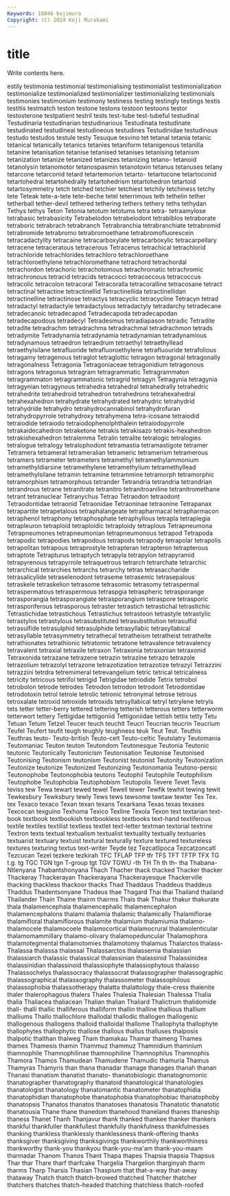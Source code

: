 ```yaml
---
Keywords: 18046 kojimura
Copyright: (C) 2024 Koji Murakami
---
```


# title

Write contents here.



estily testimonia testimonial testimonialising testimonialist testimonialization
testimonialize testimonialized testimonializer testimonializing testimonials testimonies testimonium testimony testiness testing
testingly testings testis testitis testmatch teston testone testons testoon testoons
testor testosterone testpatient testril tests test-tube test-tubeful testudinal Testudinaria testudinarian
testudinarious Testudinata testudinate testudinated testudineal testudineous testudines Testudinidae testudinous testudo
testudos testule testy Tesuque tesvino tet tetanal tetania tetanic tetanical
tetanically tetanics tetanies tetaniform tetanigenous tetanilla tetanine tetanisation tetanise tetanised
tetanises tetanising tetanism tetanization tetanize tetanized tetanizes tetanizing tetano- tetanoid
tetanolysin tetanomotor tetanospasmin tetanotoxin tetanus tetanuses tetany tetarcone tetarconid tetard
tetartemorion tetarto- tetartocone tetartoconid tetartohedral tetartohedrally tetartohedrism tetartohedron tetartoid tetartosymmetry
tetch tetched tetchier tetchiest tetchily tetchiness tetchy tete Teteak tete-a-tete
tete-beche tetel teterrimous teth tethelin tether tetherball tether-devil tethered tethering
tethers tethery teths tethydan Tethys tethys Teton Tetonia tetotum tetotums
tetra tetra- tetraamylose tetrabasic tetrabasicity Tetrabelodon tetrabelodont tetrabiblos tetraborate tetraboric
tetrabrach tetrabranch Tetrabranchia tetrabranchiate tetrabromid tetrabromide tetrabromo tetrabromoethane tetrabromofluorescein tetracadactylity
tetracaine tetracarboxylate tetracarboxylic tetracarpellary tetracene tetraceratous tetracerous Tetracerus tetrachical tetrachlorid
tetrachloride tetrachlorides tetrachloro tetrachloroethane tetrachloroethylene tetrachloromethane tetrachord tetrachordal tetrachordon tetrachoric
tetrachotomous tetrachromatic tetrachromic tetrachronous tetracid tetracids tetracocci tetracoccous tetracoccus tetracolic
tetracolon tetracoral Tetracoralla tetracoralline tetracosane tetract tetractinal tetractine tetractinellid Tetractinellida
tetractinellidan tetractinelline tetractinose tetractys tetracyclic tetracycline Tetracyn tetrad tetradactyl tetradactyle
tetradactylous tetradactyly tetradarchy tetradecane tetradecanoic tetradecapod Tetradecapoda tetradecapodan tetradecapodous tetradecyl
Tetradesmus tetradiapason tetradic Tetradite tetradite tetradrachm tetradrachma tetradrachmal tetradrachmon tetrads
tetradymite Tetradynamia tetradynamia tetradynamian tetradynamious tetradynamous tetraedron tetraedrum tetraethyl tetraethyllead
tetraethylsilane tetrafluoride tetrafluoroethylene tetrafluouride tetrafolious tetragamy tetragenous tetraglot tetraglottic tetragon
tetragonal tetragonally tetragonalness Tetragonia Tetragoniaceae tetragonidium tetragonous tetragons tetragonus tetragram
tetragrammatic Tetragrammaton tetragrammaton tetragrammatonic tetragrid tetragyn Tetragynia tetragynia tetragynian tetragynous
tetrahedra tetrahedral tetrahedrally tetrahedric tetrahedrite tetrahedroid tetrahedron tetrahedrons tetrahexahedral tetrahexahedron
tetrahydrate tetrahydrated tetrahydric tetrahydrid tetrahydride tetrahydro tetrahydrocannabinol tetrahydrofuran tetrahydropyrrole tetrahydroxy
tetrahymena tetra-icosane tetraiodid tetraiodide tetraiodo tetraiodophenolphthalein tetraiodopyrrole tetrakaidecahedron tetraketone tetrakis
tetrakisazo tetrakis-hexahedron tetrakishexahedron tetralemma Tetralin tetralite tetralogic tetralogies tetralogue tetralogy
tetralophodont tetramastia tetramastigote tetramer Tetramera tetrameral tetrameralian tetrameric tetramerism tetramerous
tetramers tetrameter tetrameters tetramethyl tetramethylammonium tetramethyldiarsine tetramethylene tetramethylium tetramethyllead tetramethylsilane
tetramin tetramine tetrammine tetramorph tetramorphic tetramorphism tetramorphous tetrander Tetrandria tetrandria
tetrandrian tetrandrous tetrane tetranitrate tetranitro tetranitroaniline tetranitromethane tetrant tetranuclear Tetranychus
Tetrao Tetraodon tetraodont Tetraodontidae tetraonid Tetraonidae Tetraoninae tetraonine Tetrapanax tetrapartite
tetrapetalous tetraphalangeate tetrapharmacal tetrapharmacon tetraphenol tetraphony tetraphosphate tetraphyllous tetrapla tetraplegia
tetrapleuron tetraploid tetraploidic tetraploidy tetraplous Tetrapneumona Tetrapneumones tetrapneumonian tetrapneumonous tetrapod
Tetrapoda tetrapodic tetrapodies tetrapodous tetrapods tetrapody tetrapolar tetrapolis tetrapolitan tetrapous
tetraprostyle tetrapteran tetrapteron tetrapterous tetraptote Tetrapturus tetraptych tetrapyla tetrapylon tetrapyramid
tetrapyrenous tetrapyrrole tetraquetrous tetrarch tetrarchate tetrarchic tetrarchical tetrarchies tetrarchs tetrarchy
tetras tetrasaccharide tetrasalicylide tetraselenodont tetraseme tetrasemic tetrasepalous tetraskele tetraskelion tetrasome
tetrasomic tetrasomy tetraspermal tetraspermatous tetraspermous tetraspgia tetraspheric tetrasporange tetrasporangia tetrasporangiate
tetrasporangium tetraspore tetrasporic tetrasporiferous tetrasporous tetraster tetrastich tetrastichal tetrastichic Tetrastichidae
tetrastichous Tetrastichus tetrastoon tetrastyle tetrastylic tetrastylos tetrastylous tetrasubstituted tetrasubstitution tetrasulfid
tetrasulfide tetrasulphid tetrasulphide tetrasyllabic tetrasyllabical tetrasyllable tetrasymmetry tetrathecal tetratheism tetratheist
tetratheite tetrathionates tetrathionic tetratomic tetratone tetravalence tetravalency tetravalent tetraxial tetraxile
tetraxon Tetraxonia tetraxonian tetraxonid Tetraxonida tetrazane tetrazene tetrazin tetrazine tetrazo
tetrazole tetrazolium tetrazolyl tetrazone tetrazotization tetrazotize tetrazyl Tetrazzini tetrazzini tetrdra
tetremimeral tetrevangelium tetric tetrical tetricalness tetricity tetricous tetrifol tetrigid Tetrigidae
tetriodide Tetrix tetrobol tetrobolon tetrode tetrodes Tetrodon tetrodon tetrodont Tetrodontidae
tetrodotoxin tetrol tetrole tetrolic tetronic tetronymal tetrose tetrous tetroxalate tetroxid
tetroxide tetroxids tetrsyllabical tetryl tetrylene tetryls tets tetter tetter-berry tettered
tettering tetterish tetterous tetters tetterworm tetterwort tettery Tettigidae tettigoniid Tettigoniidae
tettish tettix tetty Tetu Tetuan Tetum Tetzel Teucer teuch teuchit
Teucri Teucrian teucrin Teucrium Teufel Teufert teufit teugh teughly teughness
teuk Teut Teut. Teuthis Teuthras teuto- Teuto-british Teuto-celt Teuto-celtic Teutolatry
Teutomania Teutomaniac Teuton teuton Teutondom Teutonesque Teutonia Teutonic teutonic Teutonically
Teutonicism Teutonisation Teutonise Teutonised Teutonising Teutonism teutonism Teutonist teutonist Teutonity
Teutonization Teutonize teutonize Teutonized Teutonizing Teutonomania Teutono-persic Teutonophobe Teutonophobia teutons
Teutophil Teutophile Teutophilism Teutophobe Teutophobia Teutophobism Teutopolis Tevere Tevet Tevis
teviss tew Tewa tewart tewed tewel Tewell tewer Tewfik tewhit
tewing tewit Tewkesbury Tewksbury tewly Tews tews tewsome tewtaw tewter
Tex Tex. tex Texaco texaco Texan texan texans Texarkana Texas
texas texases Texcocan texguino Texhoma Texico Texline Texola Texon text
textarian text-book textbook textbookish textbookless textbooks text-hand textiferous textile textiles
textilist textless textlet text-letter textman textorial textrine Textron texts textual
textualism textualist textuality textually textuaries textuarist textuary textuist textural texturally
texture textured textureless textures texturing textus text-writer Teyde tez Tezcatlipoca
Tezcatzoncatl Tezcucan Tezel tezkere tezkirah TFC TFLAP TFP tfr TFS
TFT TFTP TFX TG t.g. tg TGC TGN tgn T-group
tgt TGV TGWU -th TH Th th th- tha Thabana-Ntlenyana
Thabantshonyana Thach Thacher thack thacked Thacker thacker Thackeray Thackerayan Thackerayana
Thackerayesque Thackerville thacking thackless thackoor thacks Thad Thaddaus Thaddeus thaddeus
Thaddus Thadentsonyane Thadeus thae Thagard Thai thai Thailand thailand Thailander
Thain Thaine thairm thairms Thais thak Thakur thakur thakurate thala
thalamencephala thalamencephalic thalamencephalon thalamencephalons thalami thalamia thalamic thalamically Thalamiflorae thalamifloral
thalamiflorous thalamite thalamium thalamiumia thalamo- thalamocele thalamocoele thalamocortical thalamocrural thalamolenticular
thalamomammillary thalamo-olivary thalamopeduncular Thalamophora thalamotegmental thalamotomies thalamotomy thalamus Thalarctos thalass-
Thalassa thalassa thalassal Thalassarctos thalassemia thalassian thalassiarch thalassic thalassical thalassinian
thalassinid Thalassinidea thalassinidian thalassinoid thalassiophyte thalassiophytous thalasso Thalassochelys thalassocracy thalassocrat
thalassographer thalassographic thalassographical thalassography thalassometer thalassophilous thalassophobia thalassotherapy thalatta thalattology
thale-cress thalenite thaler thalerophagous thalers Thales Thalesia Thalesian Thalessa Thalia
thalia Thaliacea thaliacean Thalian thalian Thaliard Thalictrum thalidomide thall- thalli
thallic thalliferous thalliform thallin thalline thallious thallium thalliums Thallo thallochlore
thallodal thallodic thallogen thallogenic thallogenous thallogens thalloid thalloidal thallome Thallophyta
thallophyte thallophytes thallophytic thallose thallous thallus thalluses thalposis thalpotic thalthan
thalweg Tham thamakau Thamar thameng Thames thames Thamesis thamin Thammuz
thammuz Thamnidium thamnium thamnophile Thamnophilinae thamnophiline Thamnophilus Thamnophis Thamora Thamos
Thamudean Thamudene Thamudic thamuria Thamus Thamyras Thamyris than thana thanadar
thanage thanages thanah thanan Thanasi thanatism thanatist thanato- thanatobiologic thanatognomonic
thanatographer thanatography thanatoid thanatological thanatologies thanatologist thanatology thanatomantic thanatometer thanatophidia
thanatophidian thanatophobe thanatophobia thanatophobiac thanatophoby thanatopsis Thanatos thanatos thanatoses thanatosis
Thanatotic thanatotic thanatousia Thane thane thanedom thanehood thaneland thanes thaneship
thaness Thanet Thanh Thanjavur thank thanked thankee thanker thankers thankful
thankfuller thankfullest thankfully thankfulness thankfulnesses thanking thankless thanklessly thanklessness thank-offering
thanks thanksgiver thanksgiving thanksgivings thankworthily thankworthiness thankworthy thank-you thankyou thank-you-ma'am
thank-you-maam thannadar Thanom Thanos Thant Thapa thapes Thapsia thapsia Thapsus
Thar thar Thare tharf tharfcake Thargelia Thargelion tharginyah tharm tharms
Tharp Tharsis Thasian Thaspium that that-a-way that-away thataway Thatch thatch
thatch-browed thatched Thatcher thatcher thatchers thatches thatch-headed thatching thatchless thatch-roofed
